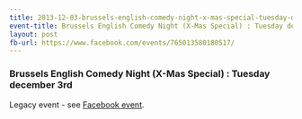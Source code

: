 ```yaml
---
title: 2013-12-03-brussels-english-comedy-night-x-mas-special-tuesday-december-3rd
event-title: Brussels English Comedy Night (X-Mas Special) : Tuesday december 3rd
layout: post
fb-url: https://www.facebook.com/events/765013580180517/
---
```

<h3>Brussels English Comedy Night (X-Mas Special) : Tuesday december 3rd</h3>
Legacy event - see <a href="https://www.facebook.com/events/765013580180517/">Facebook event</a>.